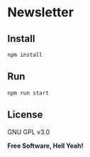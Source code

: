 Newsletter
===

Install
---

`npm install`

Run
---

`npm run start`

License
---

GNU GPL v3.0

**Free Software, Hell Yeah!**
